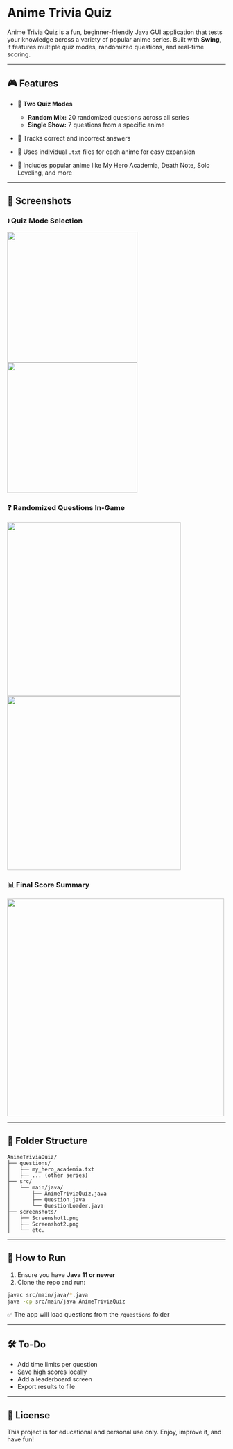 # Anime Trivia Quiz

Anime Trivia Quiz is a fun, beginner-friendly Java GUI application that tests your knowledge across a variety of popular anime series. Built with **Swing**, it features multiple quiz modes, randomized questions, and real-time scoring.

---

## 🎮 Features

* 🔀 **Two Quiz Modes**

  * **Random Mix:** 20 randomized questions across all series
  * **Single Show:** 7 questions from a specific anime
* 🌟 Tracks correct and incorrect answers
* 📂 Uses individual `.txt` files for each anime for easy expansion
* 🧠 Includes popular anime like My Hero Academia, Death Note, Solo Leveling, and more

---

## 📸 Screenshots

### 🕽️ Quiz Mode Selection

<p float="left">
  <img src="screenshots/Screenshot1.png" width="300"/>
  <img src="screenshots/Screenshot2.png" width="300"/>
</p>

### ❓ Randomized Questions In-Game

<p float="left">
  <img src="screenshots/Screenshot3.png" width="400"/>
  <img src="screenshots/Screenshot4.png" width="400"/>
</p>

### 📊 Final Score Summary

<p>
  <img src="screenshots/Screenshot5.png" width="500"/>
</p>

---

## 📁 Folder Structure

```
AnimeTriviaQuiz/
├── questions/
│   ├── my_hero_academia.txt
│   ├── ... (other series)
├── src/
│   └── main/java/
│       ├── AnimeTriviaQuiz.java
│       ├── Question.java
│       └── QuestionLoader.java
├── screenshots/
│   ├── Screenshot1.png
│   ├── Screenshot2.png
│   └── etc.
```

---

## 🚀 How to Run

1. Ensure you have **Java 11 or newer**
2. Clone the repo and run:

```bash
javac src/main/java/*.java
java -cp src/main/java AnimeTriviaQuiz
```

✅ The app will load questions from the `/questions` folder

---

## 🛠️ To-Do

* Add time limits per question
* Save high scores locally
* Add a leaderboard screen
* Export results to file

---

## 📄 License

This project is for educational and personal use only. Enjoy, improve it, and have fun!
